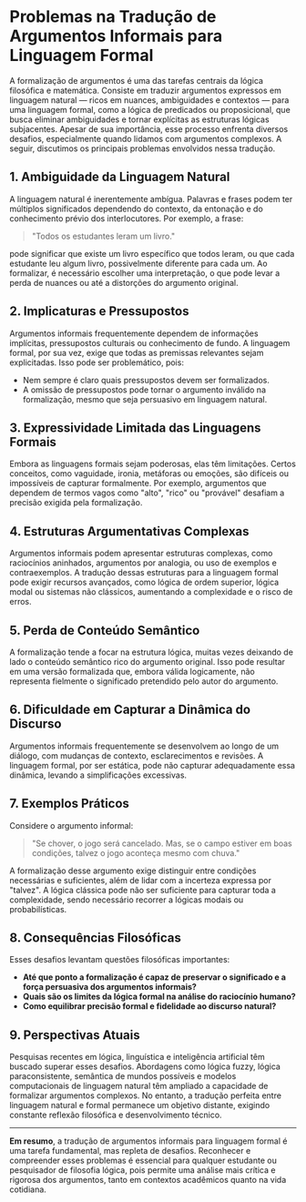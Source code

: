 # Problemas na Tradução de Argumentos Informais para Linguagem Formal

A formalização de argumentos é uma das tarefas centrais da lógica filosófica e matemática. Consiste em traduzir argumentos expressos em linguagem natural — ricos em nuances, ambiguidades e contextos — para uma linguagem formal, como a lógica de predicados ou proposicional, que busca eliminar ambiguidades e tornar explícitas as estruturas lógicas subjacentes. Apesar de sua importância, esse processo enfrenta diversos desafios, especialmente quando lidamos com argumentos complexos. A seguir, discutimos os principais problemas envolvidos nessa tradução.

## 1. Ambiguidade da Linguagem Natural

A linguagem natural é inerentemente ambígua. Palavras e frases podem ter múltiplos significados dependendo do contexto, da entonação e do conhecimento prévio dos interlocutores. Por exemplo, a frase:

> "Todos os estudantes leram um livro."

pode significar que existe um livro específico que todos leram, ou que cada estudante leu algum livro, possivelmente diferente para cada um. Ao formalizar, é necessário escolher uma interpretação, o que pode levar a perda de nuances ou até a distorções do argumento original.

## 2. Implicaturas e Pressupostos

Argumentos informais frequentemente dependem de informações implícitas, pressupostos culturais ou conhecimento de fundo. A linguagem formal, por sua vez, exige que todas as premissas relevantes sejam explicitadas. Isso pode ser problemático, pois:

- Nem sempre é claro quais pressupostos devem ser formalizados.
- A omissão de pressupostos pode tornar o argumento inválido na formalização, mesmo que seja persuasivo em linguagem natural.

## 3. Expressividade Limitada das Linguagens Formais

Embora as linguagens formais sejam poderosas, elas têm limitações. Certos conceitos, como vaguidade, ironia, metáforas ou emoções, são difíceis ou impossíveis de capturar formalmente. Por exemplo, argumentos que dependem de termos vagos como "alto", "rico" ou "provável" desafiam a precisão exigida pela formalização.

## 4. Estruturas Argumentativas Complexas

Argumentos informais podem apresentar estruturas complexas, como raciocínios aninhados, argumentos por analogia, ou uso de exemplos e contraexemplos. A tradução dessas estruturas para a linguagem formal pode exigir recursos avançados, como lógica de ordem superior, lógica modal ou sistemas não clássicos, aumentando a complexidade e o risco de erros.

## 5. Perda de Conteúdo Semântico

A formalização tende a focar na estrutura lógica, muitas vezes deixando de lado o conteúdo semântico rico do argumento original. Isso pode resultar em uma versão formalizada que, embora válida logicamente, não representa fielmente o significado pretendido pelo autor do argumento.

## 6. Dificuldade em Capturar a Dinâmica do Discurso

Argumentos informais frequentemente se desenvolvem ao longo de um diálogo, com mudanças de contexto, esclarecimentos e revisões. A linguagem formal, por ser estática, pode não capturar adequadamente essa dinâmica, levando a simplificações excessivas.

## 7. Exemplos Práticos

Considere o argumento informal:

> "Se chover, o jogo será cancelado. Mas, se o campo estiver em boas condições, talvez o jogo aconteça mesmo com chuva."

A formalização desse argumento exige distinguir entre condições necessárias e suficientes, além de lidar com a incerteza expressa por "talvez". A lógica clássica pode não ser suficiente para capturar toda a complexidade, sendo necessário recorrer a lógicas modais ou probabilísticas.

## 8. Consequências Filosóficas

Esses desafios levantam questões filosóficas importantes:

- **Até que ponto a formalização é capaz de preservar o significado e a força persuasiva dos argumentos informais?**
- **Quais são os limites da lógica formal na análise do raciocínio humano?**
- **Como equilibrar precisão formal e fidelidade ao discurso natural?**

## 9. Perspectivas Atuais

Pesquisas recentes em lógica, linguística e inteligência artificial têm buscado superar esses desafios. Abordagens como lógica fuzzy, lógica paraconsistente, semântica de mundos possíveis e modelos computacionais de linguagem natural têm ampliado a capacidade de formalizar argumentos complexos. No entanto, a tradução perfeita entre linguagem natural e formal permanece um objetivo distante, exigindo constante reflexão filosófica e desenvolvimento técnico.

---

**Em resumo**, a tradução de argumentos informais para linguagem formal é uma tarefa fundamental, mas repleta de desafios. Reconhecer e compreender esses problemas é essencial para qualquer estudante ou pesquisador de filosofia lógica, pois permite uma análise mais crítica e rigorosa dos argumentos, tanto em contextos acadêmicos quanto na vida cotidiana.